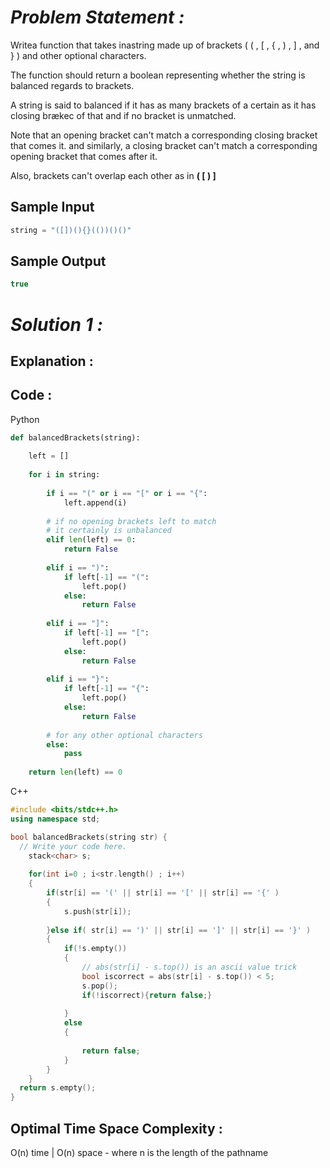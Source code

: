 # *Problem Statement :*

Writea function that takes inastring made up of brackets ( ( , [ , { , ) , ] , and } ) and other optional characters. 

The function should return a boolean representing whether the string is balanced regards to brackets. 

A string is said to balanced if it has as many brackets of a certain as it has closing brækec of that and if no bracket is unmatched. 

Note that an opening bracket can't match a corresponding closing bracket that comes it. and similarly, a closing bracket can't match a corresponding opening bracket that comes after it.

Also, brackets can't overlap each other as in **( [ ) ]**

## Sample Input

```cpp
string = "([])(){}(())()()"
```

## Sample Output

```cpp
true
```

# *Solution 1 :*

## Explanation :

## Code :

Python

```python
def balancedBrackets(string):
    
	left = []
	
	for i in string:
		
		if i == "(" or i == "[" or i == "{":
			left.append(i)
		
		# if no opening brackets left to match
		# it certainly is unbalanced
		elif len(left) == 0:
			return False
		
		elif i == ")":
			if left[-1] == "(":
				left.pop()
			else:
				return False
		
		elif i == "]":
			if left[-1] == "[":
				left.pop()
			else:
				return False
		
		elif i == "}":
			if left[-1] == "{":
				left.pop()
			else:
				return False
			
		# for any other optional characters	
		else:
			pass
			
	return len(left) == 0
```

C++

```cpp
#include <bits/stdc++.h>
using namespace std;

bool balancedBrackets(string str) {
  // Write your code here.
	stack<char> s;
	
	for(int i=0 ; i<str.length() ; i++)
	{
		if(str[i] == '(' || str[i] == '[' || str[i] == '{' )
		{
			s.push(str[i]);
			
		}else if( str[i] == ')' || str[i] == ']' || str[i] == '}' )
		{
			if(!s.empty())
			{
				// abs(str[i] - s.top()) is an ascii value trick
				bool iscorrect = abs(str[i] - s.top()) < 5;
				s.pop();
				if(!iscorrect){return false;}
				
			}
			else
			{
				
				return false;
			}
		}
	}
  return s.empty();
}
```

## Optimal Time Space Complexity :
O(n) time | O(n) space - where n is the length of the pathname